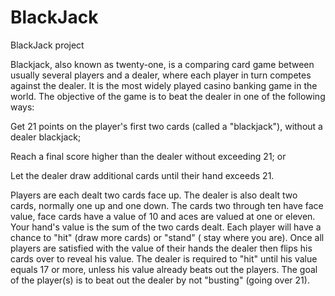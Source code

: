 # BlackJack
BlackJack project

 Blackjack, also known as twenty-one, is a comparing card game between usually several players and a dealer, where each player in turn competes against the dealer. It is the most widely played casino banking game in the world. The objective of the game is to beat the dealer in one of the following ways:

Get 21 points on the player's first two cards (called a "blackjack"), without a dealer blackjack;

Reach a final score higher than the dealer without exceeding 21; or

Let the dealer draw additional cards until their hand exceeds 21.

Players are each dealt two cards face up. The dealer is also dealt two cards, normally one up and one down. The cards two through ten have face value, face cards have a value of 10 and aces are valued at one or eleven. Your hand's value is the sum of the two cards dealt. Each player will have a chance to "hit" (draw more cards) or "stand" ( stay where you are). Once all players are satisfied with the value of their hands the dealer then flips his cards over to reveal his value. The dealer is required to "hit" until his value equals 17 or more, unless his value already beats out the players. The goal of the player(s) is to beat out the dealer by not "busting" (going over 21).
